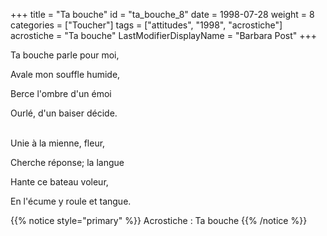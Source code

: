 +++
title = "Ta bouche"
id = "ta_bouche_8"
date = 1998-07-28
weight = 8
categories = ["Toucher"]
tags = ["attitudes", "1998", "acrostiche"]
acrostiche = "Ta bouche"
LastModifierDisplayName = "Barbara Post"
+++

Ta bouche parle pour moi,

Avale mon souffle humide,

Berce l'ombre d'un émoi

Ourlé, d'un baiser décide.

 \
Unie à la mienne, fleur,

Cherche réponse; la langue

Hante ce bateau voleur,

En l'écume y roule et tangue.

{{% notice style="primary" %}}
Acrostiche : Ta bouche
{{% /notice %}}

